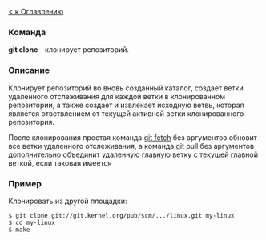 [< к Оглавлению](/readme.md)
### Команда
**git clone** - клонирует репозиторий.

### Описание
Клонирует репозиторий во вновь созданный каталог, создает ветки удаленного отслеживания для каждой ветки в клонированном репозитории, а также создает и извлекает исходную ветвь, которая является ответвлением от текущей активной ветки клонированного репозитория.

После клонирования простая команда [git fetch](/commands/fetch.md) без аргументов обновит все ветки удаленного отслеживания, а команда git pull без аргументов дополнительно объединит удаленную главную ветку с текущей главной веткой, если таковая имеется

### Пример

Клонировать из другой площадки:

    $ git clone git://git.kernel.org/pub/scm/.../linux.git my-linux
    $ cd my-linux
    $ make
